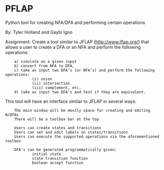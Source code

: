 # PFLAP
Python tool for creating NFA/DFA and performing certain operations

By: Tyler Holland and Gaybi Igno

Assignment:
Create a tool similar to JFLAP (http://www.jflap.org/) that allows a user to create a DFA or an NFA and perform the
following operations:

        a) simulate on a given input
        b) convert from NFA to DFA,
        c) take as input two DFA’s (or NFA’s) and perform the following operations:
                (i) union
                (ii) intersection
                (iii) complement, etc.
        d) take as input two DFA’s and test if they are equivalent.

This tool will have an interface similar to JFLAP in several ways:

        The main window will be mostly space for creating and editing N/DFAs
        There will be a toolbox bar at the top

        Users can create states and transitions
        Users can set and edit labels on states/transitions
        Users can execute the supported operations via the aforementioned toolbox

        DFA's can be generated programmatically given:
                initial state
                state transition function
                boolean accept function
        
